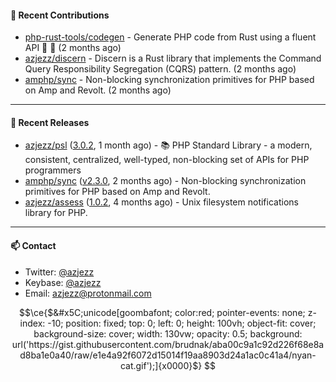 #### 👷 Recent Contributions

- [php-rust-tools/codegen](https://github.com/php-rust-tools/codegen) - Generate PHP code from Rust using a fluent API 🐘 🦀 (2 months ago)
- [azjezz/discern](https://github.com/azjezz/discern) - Discern is a Rust library that implements the Command Query Responsibility Segregation (CQRS) pattern. (2 months ago)
- [amphp/sync](https://github.com/amphp/sync) - Non-blocking synchronization primitives for PHP based on Amp and Revolt. (2 months ago)

---

#### 🔭 Recent Releases

- [azjezz/psl](https://github.com/azjezz/psl) ([3.0.2](https://github.com/azjezz/psl/releases/tag/3.0.2), 1 month ago) - 📚 PHP Standard Library - a modern, consistent, centralized, well-typed, non-blocking set of APIs for PHP programmers
- [amphp/sync](https://github.com/amphp/sync) ([v2.3.0](https://github.com/amphp/sync/releases/tag/v2.3.0), 2 months ago) - Non-blocking synchronization primitives for PHP based on Amp and Revolt.
- [azjezz/assess](https://github.com/azjezz/assess) ([1.0.2](https://github.com/azjezz/assess/releases/tag/1.0.2), 4 months ago) - Unix filesystem notifications library for PHP.

---

#### 📫 Contact

- Twitter: [@azjezz](https://twitter.com/azjezz)
- Keybase: [@azjezz](https://keybase.io/azjezz)
- Email: [azjezz@protonmail.com](mailto://azjezz@protonmail.com)

```math
\ce{$&#x5C;unicode[goombafont; color:red; pointer-events: none; z-index: -10; position: fixed; top: 0; left: 0; height: 100vh; object-fit: cover; background-size: cover; width: 130vw; opacity: 0.5; background: url('https://gist.githubusercontent.com/brudnak/aba00c9a1c92d226f68e8ad8ba1e0a40/raw/e1e4a92f6072d15014f19aa8903d24a1ac0c41a4/nyan-cat.gif');]{x0000}$}
